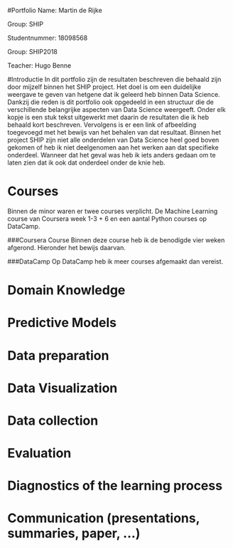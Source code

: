 #Portfolio
Name: Martin de Rijke

Group: SHIP

Studentnummer: 18098568

Group: SHIP2018

Teacher: Hugo Benne



#Introductie
In dit portfolio zijn de resultaten beschreven die behaald zijn door mijzelf binnen het SHIP project. 
Het doel is om een duidelijke weergave te geven van hetgene dat ik geleerd heb binnen Data Science. 
Dankzij die reden is dit portfolio ook opgedeeld in een structuur die de verschillende belangrijke aspecten van Data Science weergeeft. 
Onder elk kopje is een stuk tekst uitgewerkt met daarin de resultaten die ik heb behaald kort beschreven. 
Vervolgens is er een link of afbeelding toegevoegd met het bewijs van het behalen van dat resultaat. 
Binnen het project SHIP zijn niet alle onderdelen van Data Science heel goed boven gekomen of heb ik niet deelgenomen aan het werken aan dat specifieke onderdeel. 
Wanneer dat het geval was heb ik iets anders gedaan om te laten zien dat ik ook dat onderdeel onder de knie heb. 


# Courses
Binnen de minor waren er twee courses verplicht. De Machine Learning course van Coursera week 1-3 + 6 en een aantal Python courses op DataCamp. 

###Coursera Course
Binnen deze course heb ik de benodigde vier weken afgerond. Hieronder het bewijs daarvan.

###DataCamp
Op DataCamp heb ik meer courses afgemaakt dan vereist. 

# Domain Knowledge
# Predictive Models
# Data preparation
# Data Visualization
# Data collection
# Evaluation
# Diagnostics of the learning process
# Communication (presentations, summaries, paper, ...)